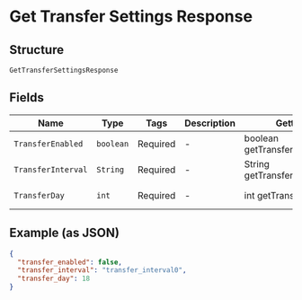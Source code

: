 
# Get Transfer Settings Response

## Structure

`GetTransferSettingsResponse`

## Fields

| Name | Type | Tags | Description | Getter | Setter |
|  --- | --- | --- | --- | --- | --- |
| `TransferEnabled` | `boolean` | Required | - | boolean getTransferEnabled() | setTransferEnabled(boolean transferEnabled) |
| `TransferInterval` | `String` | Required | - | String getTransferInterval() | setTransferInterval(String transferInterval) |
| `TransferDay` | `int` | Required | - | int getTransferDay() | setTransferDay(int transferDay) |

## Example (as JSON)

```json
{
  "transfer_enabled": false,
  "transfer_interval": "transfer_interval0",
  "transfer_day": 18
}
```

